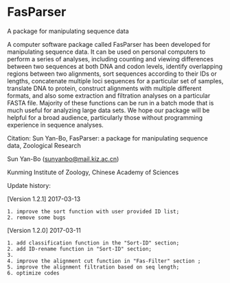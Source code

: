 # FasParser
A package for manipulating sequence data

A computer software package called FasParser has been developed for manipulating sequence data. It can be used on personal computers to perform a series of analyses, including counting and viewing differences between two sequences at both DNA and codon levels, identify overlapping regions between two alignments, sort sequences according to their IDs or lengths, concatenate multiple loci sequences for a particular set of samples, translate DNA to protein, construct alignments with multiple different formats, and also some extraction and filtration analyses on a particular FASTA file. Majority of these functions can be run in a batch mode that is much useful for analyzing large data sets. We hope our package will be helpful for a broad audience, particularly those without programming experience in sequence analyses. 

Citation:
Sun Yan-Bo, FasParser: a package for manipulating sequence data, Zoological Research


Sun Yan-Bo (sunyanbo@mail.kiz.ac.cn)

Kunming Institute of Zoology, Chinese Academy of Sciences



Update history:

[Version 1.2.1] 2017-03-13

    1. improve the sort function with user provided ID list;
    2. remove some bugs

[Version 1.2.0] 2017-03-11

    1. add classification function in the "Sort-ID" section;
    2. add ID-rename function in "Sort-ID" section;
    3. 
    4. improve the alignment cut function in "Fas-Filter" section ;
    5. improve the alignment filtration based on seq length;
    6. optimize codes
    
